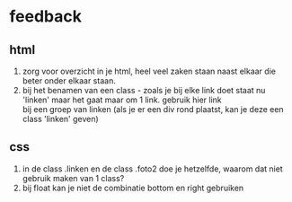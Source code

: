 # feedback 

## html

1. zorg voor overzicht in je html, heel veel zaken staan naast elkaar die beter onder elkaar staan.
2. bij het benamen van een class - zoals je bij elke link doet staat nu 'linken' maar het gaat maar om 1 link. gebruik hier link <br>
bij een groep van linken (als je er een div rond plaatst, kan je deze een class 'linken' geven)

## css

1. in de class .linken en de class .foto2 doe je hetzelfde, waarom dat niet gebruik maken van 1 class? 
2. bij float kan je niet de combinatie bottom en right gebruiken